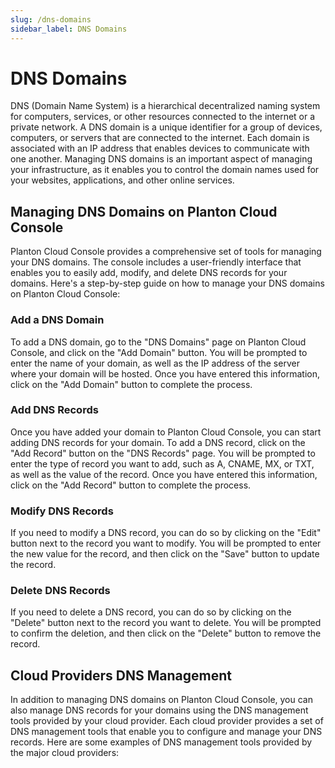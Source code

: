 ```yaml
---
slug: /dns-domains
sidebar_label: DNS Domains
---
```


# DNS Domains

DNS (Domain Name System) is a hierarchical decentralized naming system for computers, services, or other resources
connected to the internet or a private network. A DNS domain is a unique identifier for a group of devices, computers,
or servers that are connected to the internet. Each domain is associated with an IP address that enables devices to
communicate with one another. Managing DNS domains is an important aspect of managing your infrastructure, as it enables
you to control the domain names used for your websites, applications, and other online services.

## Managing DNS Domains on Planton Cloud Console

Planton Cloud Console provides a comprehensive set of tools for managing your DNS domains. The console includes a
user-friendly interface that enables you to easily add, modify, and delete DNS records for your domains. Here's a
step-by-step guide on how to manage your DNS domains on Planton Cloud Console:

### Add a DNS Domain

To add a DNS domain, go to the "DNS Domains" page on Planton Cloud Console, and click on the "Add Domain" button. You
will be prompted to enter the name of your domain, as well as the IP address of the server where your domain will be
hosted. Once you have entered this information, click on the "Add Domain" button to complete the process.

### Add DNS Records

Once you have added your domain to Planton Cloud Console, you can start adding DNS records for your domain. To add a DNS
record, click on the "Add Record" button on the "DNS Records" page. You will be prompted to enter the type of record you
want to add, such as A, CNAME, MX, or TXT, as well as the value of the record. Once you have entered this information,
click on the "Add Record" button to complete the process.

### Modify DNS Records

If you need to modify a DNS record, you can do so by clicking on the "Edit" button next to the record you want to
modify. You will be prompted to enter the new value for the record, and then click on the "Save" button to update the
record.

### Delete DNS Records

If you need to delete a DNS record, you can do so by clicking on the "Delete" button next to the record you want to
delete. You will be prompted to confirm the deletion, and then click on the "Delete" button to remove the record.

## Cloud Providers DNS Management

In addition to managing DNS domains on Planton Cloud Console, you can also manage DNS records for your domains using the
DNS management tools provided by your cloud provider. Each cloud provider provides a set of DNS management tools that
enable you to configure and manage your DNS records. Here are some examples of DNS management tools provided by the
major cloud providers:
